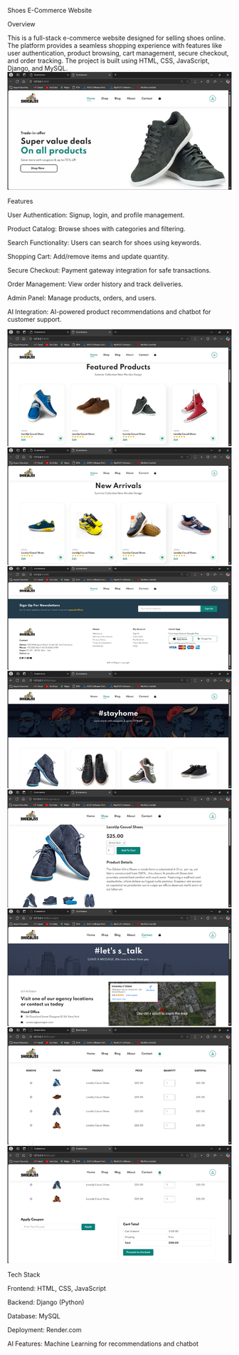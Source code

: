 Shoes E-Commerce Website

Overview

This is a full-stack e-commerce website designed for selling shoes online. The platform provides a seamless shopping experience with features like user authentication, product browsing, cart management, secure checkout, and order tracking. The project is built using HTML, CSS, JavaScript, Django, and MySQL.
![Alt text](https://github.com/amitrajput1508/CodeAlpha-Ecommerce/blob/2877a59a80cb6c2621d6f3c832313e4fa3bf1717/shop/static/shop/img/image002.png)

Features

User Authentication: Signup, login, and profile management.

Product Catalog: Browse shoes with categories and filtering.

Search Functionality: Users can search for shoes using keywords.

Shopping Cart: Add/remove items and update quantity.

Secure Checkout: Payment gateway integration for safe transactions.

Order Management: View order history and track deliveries.

Admin Panel: Manage products, orders, and users.

AI Integration: AI-powered product recommendations and chatbot for customer support.

![Alt text](https://github.com/amitrajput1508/CodeAlpha-Ecommerce/blob/2877a59a80cb6c2621d6f3c832313e4fa3bf1717/shop/static/shop/img/image004.png)
![Alt text](https://github.com/amitrajput1508/CodeAlpha-Ecommerce/blob/2877a59a80cb6c2621d6f3c832313e4fa3bf1717/shop/static/shop/img/image006.png)
![Alt text](https://github.com/amitrajput1508/CodeAlpha-Ecommerce/blob/2877a59a80cb6c2621d6f3c832313e4fa3bf1717/shop/static/shop/img/image008.png)
![Alt text](https://github.com/amitrajput1508/CodeAlpha-Ecommerce/blob/2877a59a80cb6c2621d6f3c832313e4fa3bf1717/shop/static/shop/img/image010.png)
![Alt text](https://github.com/amitrajput1508/CodeAlpha-Ecommerce/blob/2877a59a80cb6c2621d6f3c832313e4fa3bf1717/shop/static/shop/img/image012.png)
![Alt text](https://github.com/amitrajput1508/CodeAlpha-Ecommerce/blob/2877a59a80cb6c2621d6f3c832313e4fa3bf1717/shop/static/shop/img/image016.png)
![Alt text](https://github.com/amitrajput1508/CodeAlpha-Ecommerce/blob/2877a59a80cb6c2621d6f3c832313e4fa3bf1717/shop/static/shop/img/image018.png)
![Alt text](https://github.com/amitrajput1508/CodeAlpha-Ecommerce/blob/2877a59a80cb6c2621d6f3c832313e4fa3bf1717/shop/static/shop/img/image020.png)

Tech Stack

Frontend: HTML, CSS, JavaScript

Backend: Django (Python)

Database: MySQL

Deployment: Render.com

AI Features: Machine Learning for recommendations and chatbot
